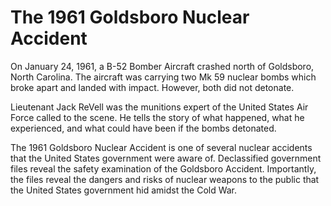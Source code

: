 # The 1961 Goldsboro Nuclear Accident  

On January 24, 1961, a B-52 Bomber Aircraft crashed north of Goldsboro, North Carolina. The aircraft was carrying two Mk 59 nuclear bombs which broke apart and landed with impact. However, both did not detonate. 

Lieutenant Jack ReVell was the munitions expert of the United States Air Force called to the scene. He tells the story of what happened, what he experienced, and what could have been if the bombs detonated. 

The 1961 Goldsboro Nuclear Accident is one of several nuclear accidents that the United States government were aware of. Declassified government files reveal the safety examination of the Goldsboro Accident. Importantly, the files reveal the dangers and risks of nuclear weapons to the public that the United States government hid amidst the Cold War. 